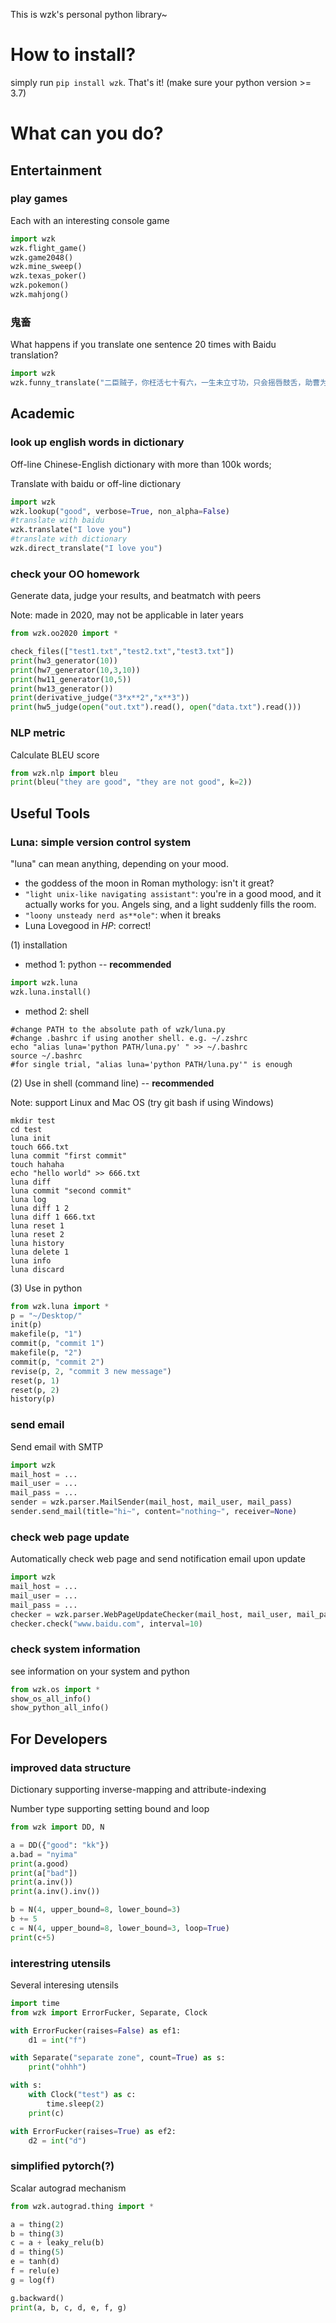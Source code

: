 This is wzk's personal python library~



# How to install?
simply run `pip install wzk`. That's it!
(make sure your python version >= 3.7)




# What can you do?


## Entertainment

### play games
Each with an interesting console game
```python
import wzk
wzk.flight_game()
wzk.game2048()
wzk.mine_sweep()
wzk.texas_poker()
wzk.pokemon()
wzk.mahjong()
```

### 鬼畜
What happens if you translate one sentence 20 times with Baidu translation?
```python
import wzk
wzk.funny_translate("二臣贼子，你枉活七十有六，一生未立寸功，只会摇唇鼓舌，助曹为虐！")
```



## Academic 

### look up english words in dictionary

Off-line Chinese-English dictionary with more than 100k words;

Translate with baidu or off-line dictionary
```python
import wzk
wzk.lookup("good", verbose=True, non_alpha=False)
#translate with baidu
wzk.translate("I love you")
#translate with dictionary
wzk.direct_translate("I love you")
```

### check your OO homework

Generate data, judge your results, and beatmatch with peers

Note: made in 2020, may not be applicable in later years

```python
from wzk.oo2020 import *

check_files(["test1.txt","test2.txt","test3.txt"])
print(hw3_generator(10))
print(hw7_generator(10,3,10))
print(hw11_generator(10,5))
print(hw13_generator())
print(derivative_judge("3*x**2","x**3"))
print(hw5_judge(open("out.txt").read(), open("data.txt").read()))
```

### NLP metric

Calculate BLEU score

```python
from wzk.nlp import bleu
print(bleu("they are good", "they are not good", k=2))
```



## Useful Tools

### Luna: simple version control system

"luna" can mean anything, depending on your mood.
 - the goddess of the moon in Roman mythology: isn't it great?
 - `"light unix-like navigating assistant"`: you're in a good mood, and it actually
   works for you. Angels sing, and a light suddenly fills the room. 
 - `"loony unsteady nerd as**ole"`: when it breaks
 - Luna Lovegood in *HP*: correct!

(1) installation
* method 1: python  -- **recommended**
```python
import wzk.luna
wzk.luna.install()
```

* method 2: shell
```shell script
#change PATH to the absolute path of wzk/luna.py
#change .bashrc if using another shell. e.g. ~/.zshrc
echo "alias luna='python PATH/luna.py' " >> ~/.bashrc
source ~/.bashrc
#for single trial, "alias luna='python PATH/luna.py'" is enough
```

(2) Use in shell (command line)  -- **recommended**

Note: support Linux and Mac OS   (try git bash if using Windows)

```shell script
mkdir test
cd test
luna init
touch 666.txt
luna commit "first commit"
touch hahaha
echo "hello world" >> 666.txt
luna diff
luna commit "second commit"
luna log
luna diff 1 2
luna diff 1 666.txt
luna reset 1
luna reset 2
luna history
luna delete 1
luna info
luna discard
```

(3) Use in python

```python
from wzk.luna import *
p = "~/Desktop/"
init(p)
makefile(p, "1")
commit(p, "commit 1")
makefile(p, "2")
commit(p, "commit 2")
revise(p, 2, "commit 3 new message")
reset(p, 1)
reset(p, 2)
history(p)
```

### send email

Send email with SMTP
```python
import wzk
mail_host = ...
mail_user = ...
mail_pass = ...
sender = wzk.parser.MailSender(mail_host, mail_user, mail_pass)
sender.send_mail(title="hi~", content="nothing~", receiver=None)
```

### check web page update
Automatically check web page and send notification email upon update
```python
import wzk
mail_host = ...
mail_user = ...
mail_pass = ...
checker = wzk.parser.WebPageUpdateChecker(mail_host, mail_user, mail_pass, cookies=None)
checker.check("www.baidu.com", interval=10)
```

### check system information
see information on your system and python
```python
from wzk.os import *
show_os_all_info()
show_python_all_info()
```



## For Developers

### improved data structure

Dictionary supporting inverse-mapping and attribute-indexing

Number type supporting setting bound and loop

```python
from wzk import DD, N

a = DD({"good": "kk"})
a.bad = "nyima"
print(a.good)
print(a["bad"])
print(a.inv())
print(a.inv().inv())

b = N(4, upper_bound=8, lower_bound=3)
b += 5
c = N(4, upper_bound=8, lower_bound=3, loop=True)
print(c+5)
```
### interestring utensils

Several interesing utensils

```python
import time
from wzk import ErrorFucker, Separate, Clock

with ErrorFucker(raises=False) as ef1:
    d1 = int("f")

with Separate("separate zone", count=True) as s:
    print("ohhh")

with s:
    with Clock("test") as c:
        time.sleep(2)
    print(c)

with ErrorFucker(raises=True) as ef2:
    d2 = int("d")
```

### simplified pytorch(?)

Scalar autograd mechanism

```python
from wzk.autograd.thing import *

a = thing(2)
b = thing(3)
c = a + leaky_relu(b)
d = thing(5) 
e = tanh(d) 
f = relu(e)
g = log(f)

g.backward()
print(a, b, c, d, e, f, g)
```

